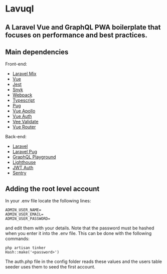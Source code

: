 # Lavuql

## A Laravel Vue and GraphQL PWA boilerplate that focuses on performance and best practices.

## Main dependencies

Front-end:

- [Laravel Mix](https://github.com/JeffreyWay/laravel-mix)
- [Vue](https://github.com/vuejs/vue)
- [Jest](https://github.com/facebook/jest)
- [Snyk](https://github.com/snyk/snyk)
- [Webpack](https://github.com/webpack/webpack)
- [Typescript](https://github.com/microsoft/TypeScript)
- [Pug](https://github.com/pugjs/pug/tree/master/packages/pug)
- [Vue Apollo](https://github.com/Akryum/vue-apollo)
- [Vue Auth](https://github.com/websanova/vue-auth/)
- [Vee Validate](https://github.com/baianat/vee-validate)
- [Vue Router](https://github.com/vuejs/vue-router)

Back-end:

- [Laravel](https://github.com/laravel/laravel)
- [Laravel Pug](https://github.com/BKWLD/laravel-pug)
- [GraphQL Playground](https://github.com/mll-lab/laravel-graphql-playground)
- [Lighthouse](https://github.com/nuwave/lighthouse)
- [JWT Auth](https://github.com/tymondesigns/jwt-auth)
- [Sentry](https://github.com/getsentry/sentry)

## Adding the root level account

In your .env file locate the following lines:

`ADMIN_USER_NAME=`  
`ADMIN_USER_EMAIL=`  
`ADMIN_USER_PASSWORD=`

and edit them with your details. Note that the password must be hashed when you enter it into the .env file. This can be done with the following commands:

`php artisan tinker`  
`Hash::make('<password>')`

The auth.php file in the config folder reads these values and the users table seeder uses them to seed the
first account.
